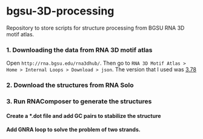 # bgsu-3D-processing
Repository to store scripts for structure processing from BGSU RNA 3D motif atlas.


### 1. Downloading the data from RNA 3D motif atlas
Open `http://rna.bgsu.edu/rna3dhub/`. Then go to `RNA 3D Motif Atlas > Home > Internal Loops > Download > json`. The version that I used was [3.78](http://rna.bgsu.edu/rna3dhub/motifs/release/il/3.78)

### 2. Download the structures from RNA Solo

### 3. Run RNAComposer to generate the structures

#### Create a *.dot file and add GC pairs to stabilize the structure

#### Add GNRA loop to solve the problem of two strands.